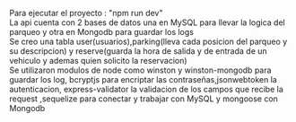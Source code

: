 Para ejecutar el proyecto : "npm run dev"  
La api cuenta con 2 bases de datos una en MySQL para llevar la logica del parqueo y otra en Mongodb para guardar los logs  
Se creo una tabla user(usuarios),parking(lleva cada posicion del parqueo y su descripcion) y reserve(guarda la hora de salida y de entrada de un vehiculo y ademas quien solicito la reservacion)  
Se utilizaron modulos de node como winston y winston-mongodb para guardar los log, bcryptjs para encriptar las contraseñas,jsonwebtoken la autenticacion, express-validator  la validacion de los campos que recibe la request ,sequelize para conectar y trabajar con MySQL y mongoose con Mongodb  
